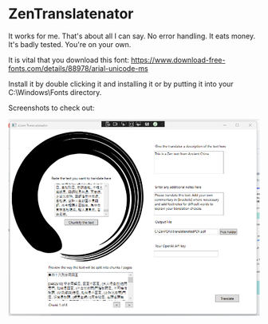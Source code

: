 # ZenTranslatenator

It works for me. That's about all I can say. No error handling. It eats money. It's badly tested. You're on your own.

It is vital that you download this font: https://www.download-free-fonts.com/details/88978/arial-unicode-ms

Install it by double clicking it and installing it or by putting it into your C:\Windows\Fonts directory.

Screenshots to check out: 

![Screenshot](./ZenTranslatenator/Resources/Screenshot.png)

